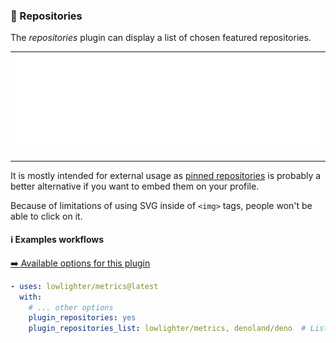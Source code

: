 ### 📓 Repositories

The *repositories* plugin can display a list of chosen featured repositories.

<table>
  <td align="center">
    <img src="https://github.com/lowlighter/lowlighter/blob/master/metrics.plugin.repositories.svg">
    <img width="900" height="1" alt="">
  </td>
</table>

It is mostly intended for external usage as [pinned repositories](https://www.google.com/search?client=firefox-b-d&q=github+pinned+repositories) is probably a better alternative if you want to embed them on your profile.

Because of limitations of using SVG inside of `<img>` tags, people won't be able to click on it.

#### ℹ️ Examples workflows

[➡️ Available options for this plugin](metadata.yml)

```yaml
- uses: lowlighter/metrics@latest
  with:
    # ... other options
    plugin_repositories: yes
    plugin_repositories_list: lowlighter/metrics, denoland/deno  # List of repositories you want to feature
```